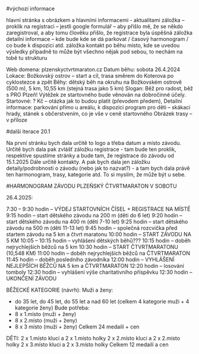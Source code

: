 #výchozí informace

hlavní stránka s obrázkem a hlavními informacemi - aktualitami
záložka – proklik na registraci – jestli google formulář – aby přišlo mě, že se někdo zaregistroval, a aby tomu člověku přišlo, že registrace byla úspěšná
záložka detailní informace – kde bude kde se dá parkovat / časový harmonogram / co bude k dispozici atd.
záložka kontakt
po běhu místo, kde se uvedou výsledky
případně to může být všechno nějak pod sebou, to nechám na tobě tu strukturu


Web domena: plzenskyctvrtmaraton.cz
Datum běhu: sobota 26.4.2024
Lokace: Božkovský ostrov – start a cíl, trasa směrem do Koterova po cyklostezce a zpět
Běhy: dětský běh na okruhu na Božkovském ostrově (500 m), 5 km, 10,55 km (stejná trasa jako 5 km)
Slogan: Běž pro radost, běž s PRO Plzeň!
Výtěžek ze startovného bude věnován na dobročinné účely.
Startovné: ? Kč – otázka jak to budou platit (převodem předem),
Detailní informace: parkování přímo u areálu, k dispozici program pro děti – skákací hrady, stánek s občerstvením, co je vše v ceně startovného
Obrázek trasy – v příloze


#další iterace 20.1


Na první stránku bych dala určitě to logo a třeba datum a místo závodu.
Určitě bych dala pak zvlášť záložku registrace - tam bude ten proklik, respektive spustíme stránky a bude tam, že registrace do závodu od 15.1.2025
Dále určitě kontakty.
 A pak bych dala jen záložku detaily/podrobnosti o závodu (nebo jak to nazvat?) - a tam bych dala právě ten harmonogram, trasy, kategorie atd. To si myslím, že může být u sebe.



#HARMONOGRAM ZÁVODU PLZEŇSKÝ ČTVRTMARATON V SOBOTU

26.4.2025:

7:30 – 9:30 hodin – VÝDEJ STARTOVNÍCH ČÍSEL + REGISTRACE NA MÍSTĚ
9:15 hodin – start dětského závodu na 200 m (děti do 6 let)
9:20 hodin – start dětského závodu na 400 m (děti 7-10 let)
9:25 hodin – start dětského závodu na 500 m (děti 11-13 let)
9:45 hodin – společná rozcvička před startem závodu na 5 km a čtvrt maratonu
10:00 hodin – START ZÁVODU NA 5 KM
10:05 – 10:15 hodin – vyhlášení dětských běhů???
10:15 hodin – doběh nejrychlejších běžců na 5 km
10:30 hodin – START ČTVRTMARATONU (10,548 KM)
11:00 hodin – doběh nejrychlejších běžců na ČTVRTMARATON
11:45 hodin – doběh posledního závodníka
12:00 hodin – VYHLÁŠENÍ NEJLEPŠÍCH BĚŽCŮ NA 5 km a ČTVRTMARATON
12:20 hodin – losování tomboly
12:30 hodin – vyhlášení výše charitativního příspěvku
12:30 hodin – UKONČENÍ ZÁVODU

BĚŽECKÉ KATEGORIE (návrh):
Muži a ženy:
- do 35 let, do 45 let, do 55 let a nad 60 let (celkem 4 kategorie muži + 4 kategorie
ženy)
Bude potřeba:
- 8 x 1.místo (muži + ženy)
- 8 x 2.místo (muži + ženy)
- 8 x 3 místo (muži + ženy)
Celkem 24 medailí + cen

DĚTI:
2 x 1.místo kluci a 2 x 1.místo holky
2 x 2.místo kluci a 2 x 2.místo holky
2 x 3.místo kluci a 2 x 3.místo holky
Celkem 12 medailí a cen
